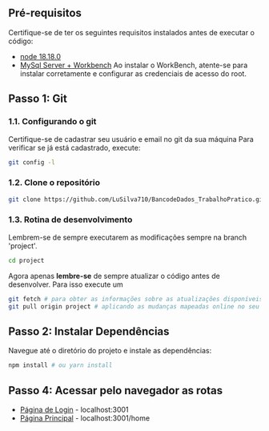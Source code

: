 ## Pré-requisitos

Certifique-se de ter os seguintes requisitos instalados antes de executar o código:

- [node 18.18.0](https://nodejs.org/download/release/v18.18.0/)
- [MySql Server + Workbench](https://dev.mysql.com/downloads/workbench/)
  Ao instalar o WorkBench, atente-se para instalar corretamente e configurar as credenciais de acesso do root.

## Passo 1: Git

### 1.1. Configurando o git

Certifique-se de cadastrar seu usuário e email no git da sua máquina
Para verificar se já está cadastrado, execute:

```bash
git config -l
```

### 1.2. Clone o repositório

```bash
git clone https://github.com/LuSilva710/BancodeDados_TrabalhoPratico.git
```

### 1.3. Rotina de desenvolvimento

Lembrem-se de sempre executarem as modificações sempre na branch 'project'.

```bash
cd project
```

Agora apenas **lembre-se** de sempre atualizar o código antes de desenvolver. Para isso execute um

```bash
git fetch # para obter as informações sobre as atualizações disponíveis no repositório remoto
git pull origin project # aplicando as mudanças mapeadas online no seu repositório local da branch project

```

## Passo 2: Instalar Dependências

Navegue até o diretório do projeto e instale as dependências:

```bash
npm install # ou yarn install

```


## Passo 4: Acessar pelo navegador as rotas

- [Página de Login](localhost:3001) - localhost:3001
- [Página Principal](localhost:8080/home) - localhost:3001/home
